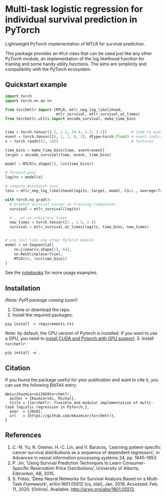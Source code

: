 # Multi-task logistic regression for individual survival prediction in PyTorch
Lightweight PyTorch implementation of MTLR for survival prediction.


This package provides an `MTLR` class that can be used just like any other PyTorch module, an implementation of the log likelihood function for training and some handy utility functions. The aims are simplicity and compatibility with the PyTorch ecosystem. 

## Quickstart example
```python
import torch
import torch.nn as nn

from torchmtlr import (MTLR, mtlr_neg_log_likelihood,
                       mtlr_survival, mtlr_survival_at_times)
from torchmtlr.utils import encode_survival, make_time_bins


time = torch.tensor([.5, 1.1, 10.4, 2.3, 3.1])           # time to event for each sample
event = torch.tensor([0, 1, 1, 0, 1], dtype=torch.float) # event indicator for reach sample (0 = censored)
x = torch.randn((5, 10))                                 # features

time_bins = make_time_bins(time, event=event)
target = encode_survival(time, event, time_bins)

model = MTLR(x.shape[1], len(time_bins))

# forward pass
logits = model(x)

# compute minibatch loss
loss = mtlr_neg_log_likelihood(logits, target, model, C1=1., average=True)

with torch.no_grad():
  # predict survival curves at training timepoints
  survival = mtlr_survival(logits)

  # ...or at arbitrary times
  new_times = torch.tensor([1., 1.5, 2.])
  survival = mtlr_survival_at_times(logits, time_bins, new_times)


# use just like any other PyTorch module
model = nn.Sequential(
    nn.Linear(x.shape[1], 64),
    nn.ReLU(inplace=True),
    MTLR(64, len(time_bins))
)
```

See the [notebooks](notebooks) for more usage examples.


## Installation

_(Note: PyPI package coming soon!)_

1. Clone or download the repo.
2. Install the required packages:
```
pip install -r requirements.txt
```
Note: by default, the CPU version of Pytorch is installed. If you want to use a GPU, you need to [install CUDA and Pytorch with GPU support](https://pytorch.org/get-started/locally/).
3. Install `torchmtlr`:
```
pip install -e .
```

## Citation
If you found the package useful for your publication and want to cite it, you can use the following BibTeX entry:

```
@misc{kazmierski2020torchmtlr,
  author = {Kazmierski, Michal},
  title = {torchmtlr: flexible and modular implementation of multi-task logistic regression in PyTorch.},
  year  = {2020},
  url   = {https://github.com/mkazmier/torchmtlr},
}
```


## References
1. C.-N. Yu, R. Greiner, H.-C. Lin, and V. Baracos, ‘Learning patient-specific cancer survival distributions as a sequence of dependent regressors’, in Advances in neural information processing systems 24, pp. 1845–1853.
2. P. Jin, ‘Using Survival Prediction Techniques to Learn Consumer-Specific Reservation Price Distributions’, University of Alberta, Edmonton, AB, 2015.
3. S. Fotso, ‘Deep Neural Networks for Survival Analysis Based on a Multi-Task Framework’, arXiv:1801.05512 [cs, stat], Jan. 2018, Accessed: Feb. 11, 2020. [Online]. Available: http://arxiv.org/abs/1801.05512.
